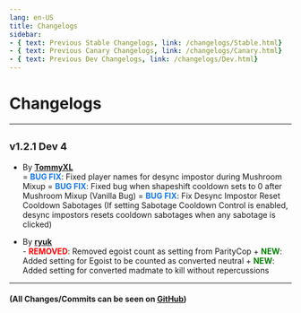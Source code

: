 ```yaml
---
lang: en-US
title: Changelogs
sidebar:
- { text: Previous Stable Changelogs, link: /changelogs/Stable.html}
- { text: Previous Canary Changelogs, link: /changelogs/Canary.html}
- { text: Previous Dev Changelogs, link: /changelogs/Dev.html}
---
```


# Changelogs
---

## <font size=4em><b>v1.2.1 Dev 4</b></font><br>

+ By [**TommyXL**](https://github.com/Tommy-XL)<br>
= <font color=#1376f0><b>BUG FIX</b></font>: Fixed player names for desync impostor during Mushroom Mixup
= <font color=#1376f0><b>BUG FIX</b></font>: Fixed bug when shapeshift cooldown sets to 0 after Mushroom Mixup (Vanilla Bug)
= <font color=#1376f0><b>BUG FIX</b></font>: Fix Desync Impostor Reset Cooldown Sabotages (If setting Sabotage Cooldown Control is enabled, desync impostors resets cooldown sabotages when any sabotage is clicked)

* By [**ryuk**](https://github.com/ryuk2098)<br>
\- <font color=red><b>REMOVED</b></font>: Removed egoist count as setting from ParityCop
\+ <font color=green><b>NEW</b></font>: Added setting for Egoist to be counted as converted neutral
\+ <font color=green><b>NEW</b></font>: Added setting for converted madmate to kill without repercussions
---

#### (All Changes/Commits can be seen on [GitHub](https://github.com/0xDrMoe/TownofHost-Enhanced/commits/main))